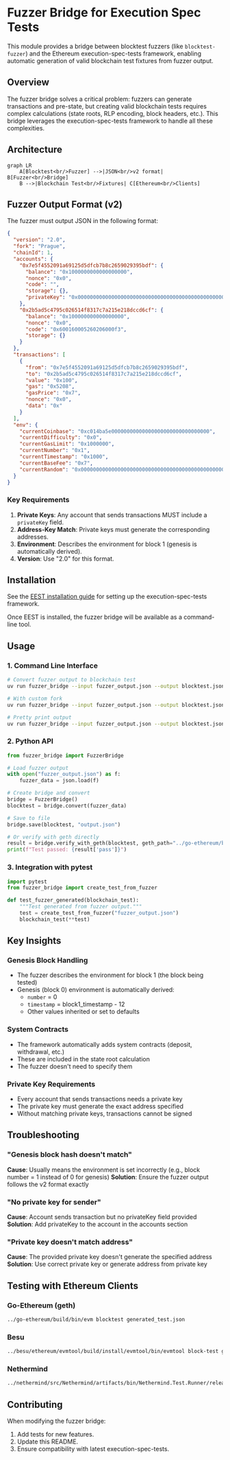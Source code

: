 # Fuzzer Bridge for Execution Spec Tests

This module provides a bridge between blocktest fuzzers (like `blocktest-fuzzer`) and the Ethereum execution-spec-tests framework, enabling automatic generation of valid blockchain test fixtures from fuzzer output.

## Overview

The fuzzer bridge solves a critical problem: fuzzers can generate transactions and pre-state, but creating valid blockchain tests requires complex calculations (state roots, RLP encoding, block headers, etc.). This bridge leverages the execution-spec-tests framework to handle all these complexities.

## Architecture

```mermaid
graph LR
    A[Blocktest<br/>Fuzzer] -->|JSON<br/>v2 format| B[Fuzzer<br/>Bridge]
    B -->|Blockchain Test<br/>Fixtures| C[Ethereum<br/>Clients]
```

## Fuzzer Output Format (v2)

The fuzzer must output JSON in the following format:

```json
{
  "version": "2.0",
  "fork": "Prague",
  "chainId": 1,
  "accounts": {
    "0x7e5f4552091a69125d5dfcb7b8c2659029395bdf": {
      "balance": "0x1000000000000000000",
      "nonce": "0x0",
      "code": "",
      "storage": {},
      "privateKey": "0x0000000000000000000000000000000000000000000000000000000000000001"
    },
    "0x2b5ad5c4795c026514f8317c7a215e218dccd6cf": {
      "balance": "0x100000000000000000",
      "nonce": "0x0",
      "code": "0x600160005260206000f3",
      "storage": {}
    }
  },
  "transactions": [
    {
      "from": "0x7e5f4552091a69125d5dfcb7b8c2659029395bdf",
      "to": "0x2b5ad5c4795c026514f8317c7a215e218dccd6cf",
      "value": "0x100",
      "gas": "0x5208",
      "gasPrice": "0x7",
      "nonce": "0x0",
      "data": "0x"
    }
  ],
  "env": {
    "currentCoinbase": "0xc014ba5e00000000000000000000000000000000",
    "currentDifficulty": "0x0",
    "currentGasLimit": "0x1000000",
    "currentNumber": "0x1",
    "currentTimestamp": "0x1000",
    "currentBaseFee": "0x7",
    "currentRandom": "0x0000000000000000000000000000000000000000000000000000000000000000"
  }
}
```

### Key Requirements

1. **Private Keys**: Any account that sends transactions MUST include a `privateKey` field.
2. **Address-Key Match**: Private keys must generate the corresponding addresses.
3. **Environment**: Describes the environment for block 1 (genesis is automatically derived).
4. **Version**: Use "2.0" for this format.

## Installation

See the [EEST installation guide](https://eest.ethereum.org/main/getting_started/installation/) for setting up the execution-spec-tests framework.

Once EEST is installed, the fuzzer bridge will be available as a command-line tool.

## Usage

### 1. Command Line Interface

```bash
# Convert fuzzer output to blockchain test
uv run fuzzer_bridge --input fuzzer_output.json --output blocktest.json

# With custom fork
uv run fuzzer_bridge --input fuzzer_output.json --output blocktest.json --fork Shanghai

# Pretty print output
uv run fuzzer_bridge --input fuzzer_output.json --output blocktest.json --pretty
```

### 2. Python API

```python
from fuzzer_bridge import FuzzerBridge

# Load fuzzer output
with open("fuzzer_output.json") as f:
    fuzzer_data = json.load(f)

# Create bridge and convert
bridge = FuzzerBridge()
blocktest = bridge.convert(fuzzer_data)

# Save to file
bridge.save(blocktest, "output.json")

# Or verify with geth directly
result = bridge.verify_with_geth(blocktest, geth_path="../go-ethereum/build/bin/evm")
print(f"Test passed: {result['pass']}")
```

### 3. Integration with pytest

```python
import pytest
from fuzzer_bridge import create_test_from_fuzzer

def test_fuzzer_generated(blockchain_test):
    """Test generated from fuzzer output."""
    test = create_test_from_fuzzer("fuzzer_output.json")
    blockchain_test(**test)
```

## Key Insights

### Genesis Block Handling
- The fuzzer describes the environment for block 1 (the block being tested)
- Genesis (block 0) environment is automatically derived:
  - `number` = 0
  - `timestamp` = block1_timestamp - 12
  - Other values inherited or set to defaults

### System Contracts
- The framework automatically adds system contracts (deposit, withdrawal, etc.)
- These are included in the state root calculation
- The fuzzer doesn't need to specify them

### Private Key Requirements
- Every account that sends transactions needs a private key
- The private key must generate the exact address specified
- Without matching private keys, transactions cannot be signed

## Troubleshooting

### "Genesis block hash doesn't match"
**Cause**: Usually means the environment is set incorrectly (e.g., block number = 1 instead of 0 for genesis)
**Solution**: Ensure the fuzzer output follows the v2 format exactly

### "No private key for sender"
**Cause**: Account sends transaction but no privateKey field provided
**Solution**: Add privateKey to the account in the accounts section

### "Private key doesn't match address"
**Cause**: The provided private key doesn't generate the specified address
**Solution**: Use correct private key or generate address from private key

## Testing with Ethereum Clients

### Go-Ethereum (geth)
```bash
../go-ethereum/build/bin/evm blocktest generated_test.json
```

### Besu
```bash
../besu/ethereum/evmtool/build/install/evmtool/bin/evmtool block-test generated_test.json
```

### Nethermind
```bash
../nethermind/src/Nethermind/artifacts/bin/Nethermind.Test.Runner/release_linux-x64/nethtest -b -i generated_test.json
```

## Contributing

When modifying the fuzzer bridge:
1. Add tests for new features.
2. Update this README.
3. Ensure compatibility with latest execution-spec-tests.